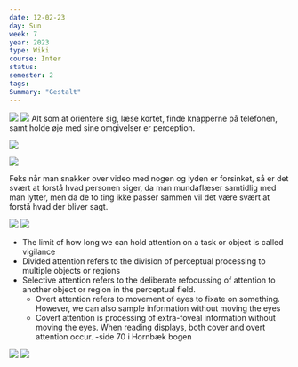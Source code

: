 ```yaml
---
date: 12-02-23
day: Sun
week: 7
year: 2023
type: Wiki
course: Inter
status: 
semester: 2
tags:
Summary: "Gestalt"
---
```

![](https://i.imgur.com/RCcnd6A.png)
![](https://i.imgur.com/0mFI4bg.png)
Alt som at orientere sig, læse kortet, finde knapperne på telefonen, samt holde øje med sine omgivelser er perception.

![](https://i.imgur.com/6c6QJPK.png)

![](https://i.imgur.com/qPbvWlS.png)

Feks når man snakker over video med nogen og lyden er forsinket, så er det svært at forstå hvad personen siger, da man mundaflæser samtidlig med man lytter, men da de to ting ikke passer sammen vil det være svært at forstå hvad der bliver sagt.

![](https://i.imgur.com/DPQ7xcy.png)
![](https://i.imgur.com/DUWhXCB.png)
- The limit of how long we can hold attention on a task or object is called vigilance
- Divided attention refers to the division of perceptual processing to multiple objects or regions
- Selective attention refers to the deliberate refocussing of attention to another object or region in the perceptual field.
	- Overt attention refers to movement of eyes to fixate on something. However, we can also sample information without moving the eyes
	- Covert attention is processing of extra-foveal information without moving the eyes. When reading displays, both cover and overt attention occur.
-side 70 i Hornbæk bogen


![](https://i.imgur.com/QkgLAWo.png)
![](https://i.imgur.com/zQGXIqc.png)


